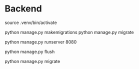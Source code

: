 # Backend


source .venv/bin/activate

python manage.py makemigrations
python manage.py migrate

python manage.py runserver 8080



python manage.py flush

python manage.py migrate